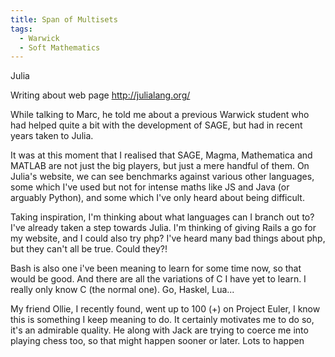```yaml
---
title: Span of Multisets	
tags:
  - Warwick
  - Soft Mathematics
---
```

 Julia	

Writing about web page http://julialang.org/

While talking to Marc, he told me about a previous Warwick student who had helped quite a bit with the development of SAGE, but had in recent years taken to Julia.

It was at this moment that I realised that SAGE, Magma, Mathematica and MATLAB are not just the big players, but just a mere handful of them. On Julia's website, we can see benchmarks against various other languages, some which I've used but not for intense maths like JS and Java (or arguably Python), and some which I've only heard about being difficult.

Taking inspiration, I'm thinking about what languages can I branch out to? I've already taken a step towards Julia. I'm thinking of giving Rails a go for my website, and I could also try php? I've heard many bad things about php, but they can't all be true. Could they?!

Bash is also one i've been meaning to learn for some time now, so that would be good. And there are all the variations of C I have yet to learn. I really only know C (the normal one). Go, Haskel, Lua...

My friend Ollie, I recently found, went up to 100 (+) on Project Euler, I know this is something I keep meaning to do. It certainly motivates me to do so, it's an admirable quality. He along with Jack are trying to coerce me into playing chess too, so that might happen sooner or later. Lots to happen